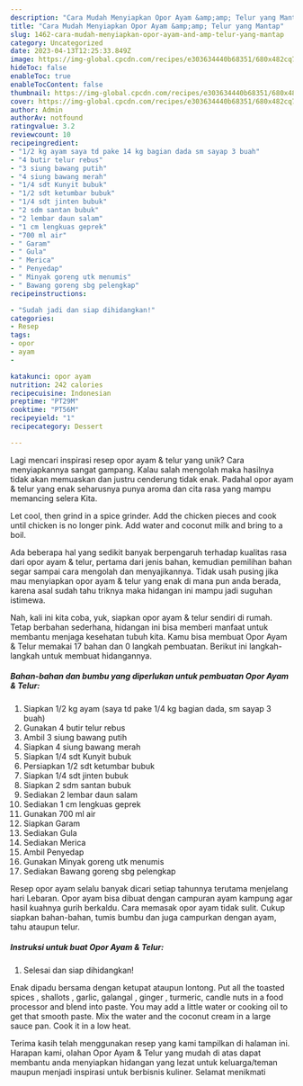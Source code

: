 ```yaml
---
description: "Cara Mudah Menyiapkan Opor Ayam &amp;amp; Telur yang Mantap"
title: "Cara Mudah Menyiapkan Opor Ayam &amp;amp; Telur yang Mantap"
slug: 1462-cara-mudah-menyiapkan-opor-ayam-and-amp-telur-yang-mantap
category: Uncategorized
date: 2023-04-13T12:25:33.849Z
image: https://img-global.cpcdn.com/recipes/e303634440b68351/680x482cq70/opor-ayam-telur-foto-resep-utama.jpg
hideToc: false
enableToc: true
enableTocContent: false
thumbnail: https://img-global.cpcdn.com/recipes/e303634440b68351/680x482cq70/opor-ayam-telur-foto-resep-utama.jpg
cover: https://img-global.cpcdn.com/recipes/e303634440b68351/680x482cq70/opor-ayam-telur-foto-resep-utama.jpg
author: Admin
authorAv: notfound
ratingvalue: 3.2
reviewcount: 10
recipeingredient:
- "1/2 kg ayam saya td pake 14 kg bagian dada sm sayap 3 buah"
- "4 butir telur rebus"
- "3 siung bawang putih"
- "4 siung bawang merah"
- "1/4 sdt Kunyit bubuk"
- "1/2 sdt ketumbar bubuk"
- "1/4 sdt jinten bubuk"
- "2 sdm santan bubuk"
- "2 lembar daun salam"
- "1 cm lengkuas geprek"
- "700 ml air"
- " Garam"
- " Gula"
- " Merica"
- " Penyedap"
- " Minyak goreng utk menumis"
- " Bawang goreng sbg pelengkap"
recipeinstructions:

- "Sudah jadi dan siap dihidangkan!"
categories:
- Resep
tags:
- opor
- ayam
- 

katakunci: opor ayam  
nutrition: 242 calories
recipecuisine: Indonesian
preptime: "PT29M"
cooktime: "PT56M"
recipeyield: "1"
recipecategory: Dessert

---
```





Lagi mencari inspirasi resep opor ayam &amp; telur yang unik? Cara menyiapkannya sangat gampang. Kalau salah mengolah maka hasilnya tidak akan memuaskan dan justru cenderung tidak enak. Padahal opor ayam &amp; telur yang enak seharusnya punya aroma dan cita rasa yang mampu memancing selera Kita.





Let cool, then grind in a spice grinder. Add the chicken pieces and cook until chicken is no longer pink. Add water and coconut milk and bring to a boil.

Ada beberapa hal yang sedikit banyak berpengaruh terhadap kualitas rasa dari opor ayam &amp; telur, pertama dari jenis bahan, kemudian pemilihan bahan segar sampai cara mengolah dan menyajikannya. Tidak usah pusing jika mau menyiapkan opor ayam &amp; telur yang enak di mana pun anda berada, karena asal sudah tahu triknya maka hidangan ini mampu jadi suguhan istimewa.






Nah, kali ini kita coba, yuk, siapkan opor ayam &amp; telur sendiri di rumah. Tetap berbahan sederhana, hidangan ini bisa memberi manfaat untuk membantu menjaga kesehatan tubuh kita. Kamu bisa membuat Opor Ayam &amp; Telur memakai 17 bahan dan 0 langkah pembuatan. Berikut ini langkah-langkah untuk membuat hidangannya.

<!--inarticleads1-->

##### Bahan-bahan dan bumbu yang diperlukan untuk pembuatan Opor Ayam &amp; Telur:

1. Siapkan 1/2 kg ayam (saya td pake 1/4 kg bagian dada, sm sayap 3 buah)
1. Gunakan 4 butir telur rebus
1. Ambil 3 siung bawang putih
1. Siapkan 4 siung bawang merah
1. Siapkan 1/4 sdt Kunyit bubuk
1. Persiapkan 1/2 sdt ketumbar bubuk
1. Siapkan 1/4 sdt jinten bubuk
1. Siapkan 2 sdm santan bubuk
1. Sediakan 2 lembar daun salam
1. Sediakan 1 cm lengkuas geprek
1. Gunakan 700 ml air
1. Siapkan  Garam
1. Sediakan  Gula
1. Sediakan  Merica
1. Ambil  Penyedap
1. Gunakan  Minyak goreng utk menumis
1. Sediakan  Bawang goreng sbg pelengkap


Resep opor ayam selalu banyak dicari setiap tahunnya terutama menjelang hari Lebaran. Opor ayam bisa dibuat dengan campuran ayam kampung agar hasil kuahnya gurih berkaldu. Cara memasak opor ayam tidak sulit. Cukup siapkan bahan-bahan, tumis bumbu dan juga campurkan dengan ayam, tahu ataupun telur. 

<!--inarticleads2-->

##### Instruksi untuk buat Opor Ayam &amp; Telur:


1. Selesai dan siap dihidangkan!

Enak dipadu bersama dengan ketupat ataupun lontong. Put all the toasted spices , shallots , garlic, galangal , ginger , turmeric, candle nuts in a food processor and blend into paste. You may add a little water or cooking oil to get that smooth paste. Mix the water and the coconut cream in a large sauce pan. Cook it in a low heat. 

Terima kasih telah menggunakan resep yang kami tampilkan di halaman ini. Harapan kami, olahan Opor Ayam &amp; Telur yang mudah di atas dapat membantu anda menyiapkan hidangan yang lezat untuk keluarga/teman maupun menjadi inspirasi untuk berbisnis kuliner. Selamat menikmati
